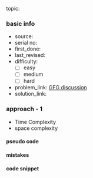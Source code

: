 topic:

### basic info
- source: 
- serial no:
- first_done:
- last_revised:
- difficulty:
	- [ ] easy
	- [ ] medium
	- [ ] hard
- problem_link: [GFG discussion](https://www.geeksforgeeks.org/maximum-of-minimum-difference-of-all-pairs-from-subsequences-of-given-size/)
- solution_link:

### approach - 1
- Time Complexity
- space complexity

#### pseudo code

#### mistakes

#### code snippet
```python

```